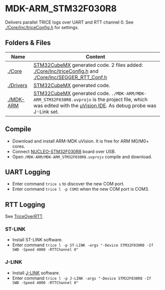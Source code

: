 # MDK-ARM_STM32F030R8

Delivers parallel TRICE logs over UART and RTT channel 0. See [./Core/Inc/triceConfig.h](./Core/Inc/triceConfig.h) for settings.

## Folders & Files

| Name | Content |
| -    | -       |
| [./Core](./Core) | [STM32CubeMX](https://www.st.com/en/development-tools/stm32cubemx.html) generated code. 2 files added: [./Core/Inc/triceConfig.h](./Core/Inc/triceConfig.h) and  [./Core/Inc/SEGGER_RTT_Conf.h](./Core/Inc/SEGGER_RTT_Conf.h) |
| [./Drivers](./Drivers) | [STM32CubeMX](https://www.st.com/en/development-tools/stm32cubemx.html) generated code. |
| [./MDK-ARM](./MDK-ARM) | [STM32CubeMX](https://www.st.com/en/development-tools/stm32cubemx.html) generated code. `./MDK-ARM/MDK-ARM_STM32F030R8.uvprojx` is the project file, which was edited with the [µVision IDE](https://www2.keil.com/mdk5/uvision/). As debug probe was J-Link set.|


## Compile

- Download and install ARM-MDK uVision. It is free for ARM M0/M0+ cores.
- Connect [NUCLEO-STM32F030R8](https://www.st.com/en/evaluation-tools/nucleo-f030r8.html) board over USB.
- Open `/MDK-ARM/MDK-ARM_STM32F030R8.uvprojx` compile and download.

## UART Logging

- Enter command `trice s` to discover the new COM port.
- Enter command `trice l -p COM3` when the new COM port is COM3.

## RTT Logging

See [TriceOverRTT](../../docs/TriceOverRTT.md).

### ST-LINK 

- Install ST-LINK software. 
- Enter command `trice l -p ST-LINK -args "-Device STM32F030R8 -If SWD -Speed 4000 -RTTChannel 0"`

### J-LINK

- Install [J-LINK](https://www.segger.com/downloads/jlink/) software. 
- Enter command `trice l -p J-LINK -args "-Device STM32F030R8 -If SWD -Speed 4000 -RTTChannel 0"`

